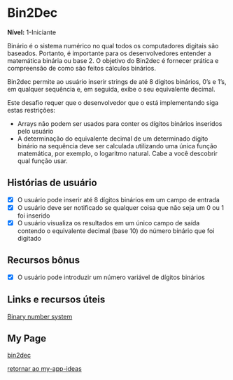 # Bin2Dec

**Nível:** 1-Iniciante

Binário é o sistema numérico no qual todos os computadores digitais são baseados. Portanto, é importante para os desenvolvedores entender a matemática binária ou base 2. O objetivo do Bin2dec é fornecer prática e compreensão de como são feitos cálculos binários.

Bin2dec permite ao usuário inserir strings de até 8 dígitos binários, 0’s
e 1’s, em qualquer sequência e, em seguida, exibe o seu equivalente decimal.

Este desafio requer que o desenvolvedor que o está implementando siga estas restrições:

- Arrays não podem ser usados para conter os dígitos binários inseridos pelo usuário
- A determinação do equivalente decimal de um determinado dígito binário na sequência deve ser calculada utilizando uma única função matemática, por exemplo, o logaritmo natural. Cabe a você descobrir qual função usar.

## Histórias de usuário

- [X] O usuário pode inserir até 8 dígitos binários em um campo de entrada
- [X] O usuário deve ser notificado se qualquer coisa que não seja um 0 ou 1 foi inserido
- [X] O usuário visualiza os resultados em um único campo de saída contendo o equivalente decimal (base 10) do número binário que foi digitado

## Recursos bônus

- [X] O usuário pode introduzir um número variável de dígitos binários

## Links e recursos úteis

[Binary number system](https://en.wikipedia.org/wiki/Binary_number)

## My Page

[bin2dec](https://lucasmartins96.github.io/bin2dec/)

[retornar ao my-app-ideas](https://github.com/lucasmartins96/my-app-ideas/tree/main/beginner)
<!-- ## Example projects

Try not to view this until you've developed your own solution:

- [Binary to decimal conversion program for beginners](https://www.youtube.com/watch?v=YMIALQE26KQ)
- [Binary to Decimal converter using React](https://github.com/email2vimalraj/Bin2Dec)
- [Binary to Decimal converter with plain html, js and css](https://grfreire.github.io/Bin2Dec/)
- [Binary to Decimal converter using Flutter & Dart](https://github.com/israelss/AppIdeasCollection/tree/master/Tier1/Bin2Dec)
  - [Live preview built with Flutter for Web](https://bin2dec.web.app/#/)
- [Binary to Decimal converter using React](https://github.com/geoffctn/Bin2Dec)
- [Matrix-like Binary to Decimal converter using Angular](https://github.com/ZangiefWins/MatrixBin2Dec)
  - [Live preview on heroku](https://matrix-bin2dec.herokuapp.com/) -->
